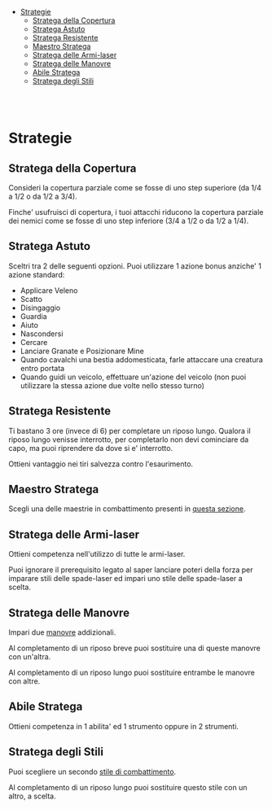 - [Strategie](#strategie)
  - [Stratega della Copertura](#stratega-della-copertura)
  - [Stratega Astuto](#stratega-astuto)
  - [Stratega Resistente](#stratega-resistente)
  - [Maestro Stratega](#maestro-stratega)
  - [Stratega delle Armi-laser](#stratega-delle-armi-laser)
  - [Stratega delle Manovre](#stratega-delle-manovre)
  - [Abile Stratega](#abile-stratega)
  - [Stratega degli Stili](#stratega-degli-stili)

</br>
</br>

# Strategie
## Stratega della Copertura
Consideri la copertura parziale come se fosse di uno step superiore (da 1/4 a 1/2 o da 1/2 a 3/4).

Finche' usufruisci di copertura, i tuoi attacchi riducono la copertura parziale dei nemici come se fosse di uno step inferiore (3/4 a 1/2 o da 1/2 a 1/4).

## Stratega Astuto
Sceltri tra 2 delle seguenti opzioni. Puoi utilizzare 1 azione bonus anziche' 1 azione standard:

- Applicare Veleno
- Scatto
- Disingaggio
- Guardia
- Aiuto
- Nascondersi
- Cercare
- Lanciare Granate e Posizionare Mine
- Quando cavalchi una bestia addomesticata, farle attaccare una creatura entro portata
- Quando guidi un veicolo, effettuare un'azione del veicolo (non puoi utilizzare la stessa azione due volte nello stesso turno)

## Stratega Resistente
Ti bastano 3 ore (invece di 6) per completare un riposo lungo. Qualora il riposo lungo venisse interrotto, per completarlo non devi cominciare da capo, ma puoi riprendere da dove si e' interrotto.

Ottieni vantaggio nei tiri salvezza contro l'esaurimento.

## Maestro Stratega
Scegli una delle maestrie in combattimento presenti in [questa sezione](./Maestrie%20in%20Combattimento.md#maestrie-in-combattimento).

## Stratega delle Armi-laser
Ottieni competenza nell'utilizzo di tutte le armi-laser.

Puoi ignorare il prerequisito legato al saper lanciare poteri della forza per imparare stili delle spade-laser ed impari uno stile delle spade-laser a scelta.

## Stratega delle Manovre
Impari due [manovre](./Manovre.md#manovre) addizionali.

Al completamento di un riposo breve puoi sostituire una di queste manovre con un'altra.

Al completamento di un riposo lungo puoi sostituire entrambe le manovre con altre.

## Abile Stratega
Ottieni competenza in 1 abilita' ed 1 strumento oppure in 2 strumenti.

## Stratega degli Stili
Puoi scegliere un secondo [stile di combattimento](./Stili%20di%20Combattimento.md#stili-di-combattimento).

Al completamento di un riposo lungo puoi sostituire questo stile con un altro, a scelta.